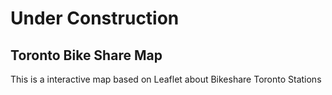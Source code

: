 # Under Construction

## Toronto Bike Share Map
This is a interactive map based on Leaflet about Bikeshare Toronto Stations
